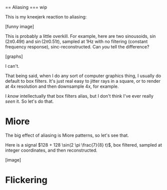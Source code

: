 == Aliasing
=== wip

This is my kneejerk reaction to aliasing:

[funny image]

This is probably a little overkill. For example, here are two sinousoids, $\sin(2 \pi 0.49 t)$ and $\sin(2 \pi 0.51 t)$, sampled at 1Hz with no filtering (constant frequency response), sinc-reconstructed. Can *you* tell the difference?

[graphs]

I can't.

That being said, when I do any sort of computer graphics thing, I usually do default to box filters. It's just real easy to jitter rays in a square, or to render at 4x resolution and then downsample 4x, for example.

I *know* intellectually that box filters alias, but I don't think I've ever really *seen* it. So let's do that.

# Miore

The big effect of aliasing is Miore patterns, so let's see that.

Here is a signal $128 + 128 \sin(2 \pi \frac{7}{8} t)$, box filtered, sampled at integer coordinates, and then reconstructed.

[image]

# Flickering
